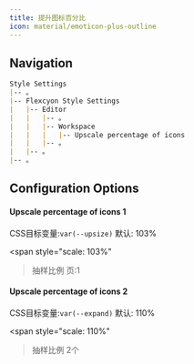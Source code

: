 ```yaml
---
title: 提升图标百分比
icon: material/emoticon-plus-outline
---
```


## Navigation

```md
Style Settings
|-- 。
|-- Flexcyon Style Settings
|   |-- Editor
|   |   |-- 。
|   |   |-- Workspace
|   |   |   |-- Upscale percentage of icons
|   |   |-- 。
|   |-- 。
|-- 。
```

## Configuration Options

#### Upscale percentage of icons 1

CSS目标变量:`var(--upsize)`
默认: 103%

<span style="scale: 103%"
>抽样比例 页:1</span>

#### Upscale percentage of icons 2

CSS目标变量:`var(--expand)`
默认: 110%

<span style="scale: 110%"
>抽样比例 2个</span>
